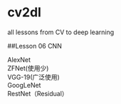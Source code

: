 # cv2dl
all lessons from CV to deep learning


##Lesson 06
CNN

AlexNet    
ZFNet(使用少)    
VGG-19(广泛使用)    
GoogLeNet    
RestNet（Residual）    
